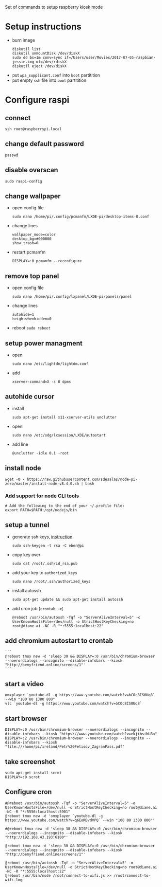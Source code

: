 Set of commands to setup raspberry kiosk mode

# Setup instructions

- burn image
    ```
    diskutil list
    diskutil unmountDisk /dev/diskX
    sudo dd bs=1m conv=sync if=/Users/user/Movies/2017-07-05-raspbian-jessie.img of=/dev/rdiskX
    diskutil eject /dev/diskX
    ```
- put `wpa_supplicant.conf` into `boot` partitition
- put empty `ssh` file into `boot` partitition


# Configure raspi

## connect
```
ssh root@raspberrypi.local
```

## change default password
```
passwd
```

## disable overscan
```
sudo raspi-config
```

## change wallpaper

- open config file
    ```
    sudo nano /home/pi/.config/pcmanfm/LXDE-pi/desktop-items-0.conf
    ```
- change lines
    ```
    wallpaper_mode=color
    desktop_bg=#000000
    show_trash=0
    ```
- restart pcmanfm
    ```
    DISPLAY=:0 pcmanfm --reconfigure
    ```


## remove top panel

- open config file
    ```
    sudo nano /home/pi/.config/lxpanel/LXDE-pi/panels/panel
    ```
- change lines
    ```
    autohide=1
    heightwhenhidden=0
    ```
- reboot `sudo reboot`


## setup power managment

- open
    ```
    sudo nano /etc/lightdm/lightdm.conf
    ```
- add
    ```
    xserver-command=X -s 0 dpms
    ```

<!-- - open
    ```
    sudo nano /etc/kbd/config
    ```
- set
    ```
    BLANK_TIME=0
    ``` -->

<!-- - open
    ```
    sudo nano /etc/xdg/lxsession/LXDE-pi/autostart
    ```
- replace the whole file
    ```
@lxpanel --profile LXDE-pi
@pcmanfm --desktop --profile LXDE-pi
#@xscreensaver -no-splash
@point-rpi
@xset s off
@xset -dpms
@xset s noblank
@sed -i 's/"exited_cleanly": false/"exited_cleanly": true/' ~/.config/chromium/Default/Preferences
    ``` -->


## autohide cursor

- install
    ```
    sudo apt-get install x11-xserver-utils unclutter
    ```
- open
    ```
    sudo nano /etc/xdg/lxsession/LXDE/autostart
    ```
- add line
    ```
    @unclutter -idle 0.1 -root
    ```


## install node
```
wget -O - https://raw.githubusercontent.com/sdesalas/node-pi-zero/master/install-node-v8.4.0.sh | bash
```

### Add support for node CLI tools
```
# Add the following to the end of your ~/.profile file:
export PATH=$PATH:/opt/nodejs/bin
```


## setup a tunnel
- generate ssh keys, [instruction](https://www.raspberrypi.org/documentation/remote-access/ssh/passwordless.md)
    ```
    sudo ssh-keygen -t rsa -C eben@pi
    ```
- copy key over
    ```
    sudo cat /root/.ssh/id_rsa.pub
    ```
- add your key to `authorized_keys`
    ```
    sudo nano /root/.ssh/authorized_keys
    ```
- install autossh
    ```
    sudo apt-get update && sudo apt-get install autossh
    ```
- add cron job (`crontab -e`)
    ```
    @reboot /usr/bin/autossh -Tqf -o "ServerAliveInterval=5" -o UserKnownHostsFile=/dev/null -o StrictHostKeyChecking=no root@diane.ai -NC -R "*:5555:localhost:22"
    ```


## add chromium autostart to crontab
    ```
    @reboot tmux new -d 'sleep 30 && DISPLAY=:0 /usr/bin/chromium-browser --noerordialogs --incognito --disable-infobars --kiosk "http://bemyfriend.online/screens/1"'
    ```



## start a video

```
omxplayer `youtube-dl -g https://www.youtube.com/watch?v=bCOc8IS0Uq8` --win "100 80 1380 800"
vlc `youtube-dl -g https://www.youtube.com/watch?v=bCOc8IS0Uq8`
```


## start browser

```
DISPLAY=:0 /usr/bin/chromium-browser --noerordialogs --incognito --disable-infobars --kiosk "https://www.youtube.com/watch?v=ekjibsihUBo"
DISPLAY=:2 /usr/bin/chromium-browser --noerordialogs --incognito --disable-infobars --kiosk "file:///home/pi/ireland/Petr%20Fetisov_ZagranPass.pdf"
```


## take screenshot
```
sudo apt-get install scrot
DISPLAY=:0 scrot
```


## Configure cron

```
#@reboot /usr/bin/autossh -Tqf -o "ServerAliveInterval=5" -o UserKnownHostsFile=/dev/null -o StrictHostKeyChecking=no root@diane.ai -NC -R "*:5556:localhost:5901"
@reboot tmux new -d 'omxplayer `youtube-dl -g https://www.youtube.com/watch?v=q6EoRBvdVPQ` --win "100 80 1380 800"'

#@reboot tmux new -d 'sleep 30 && DISPLAY=:0 /usr/bin/chromium-browser --noerordialogs --incognito --disable-infobars --kiosk "http://192.168.43.193:6100"'

@reboot tmux new -d 'sleep 30 && DISPLAY=:0 /usr/bin/chromium-browser --noerordialogs --incognito --disable-infobars --kiosk "http://bemyfriend.online/screens/1"'

@reboot /usr/bin/autossh -Tqf -o "ServerAliveInterval=5" -o UserKnownHostsFile=/dev/null -o StrictHostKeyChecking=no root@diane.ai -NC -R "*:5555:localhost:22"
@reboot /usr/bin/node /root/connect-to-wifi.js >> /root/connect-to-wifi.log
```

